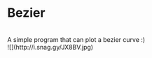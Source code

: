 <h1>Bezier</h1><br>A simple program that can plot a bezier curve :)<br>![](http://i.snag.gy/JX8BV.jpg)
